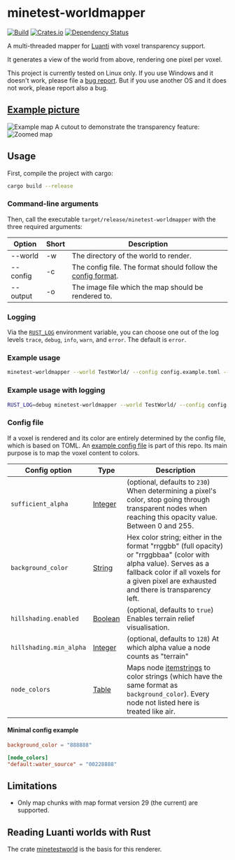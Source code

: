 # minetest-worldmapper

[![Build](https://github.com/UgnilJoZ/minetest-worldmapper/actions/workflows/rust.yaml/badge.svg)](https://github.com/UgnilJoZ/minetest-worldmapper/actions/workflows/rust.yaml)
[![Crates.io](https://img.shields.io/crates/v/minetest-worldmapper.svg)](https://crates.io/crates/minetest-worldmapper)
[![Dependency Status](https://deps.rs/crate/minetest-worldmapper/0.3.7/status.svg)](https://deps.rs/crate/minetest-worldmapper/0.3.7)

A multi-threaded mapper for [Luanti](https://www.luanti.org/) with voxel transparency support.

It generates a view of the world from above, rendering one pixel per voxel.

This project is currently tested on Linux only. If you use Windows and it doesn't work, please file a [bug report](https://github.com/UgnilJoZ/minetest-worldmapper/issues). But if you use another OS and it does not work, please report also a bug.

## [Example picture](https://github.com/UgnilJoZ/minetest-worldmapper/wiki/Images)
![Example map](https://user-images.githubusercontent.com/7910828/213940057-c38e87b1-f44f-47d7-891e-62ea715ab226.png)
A cutout to demonstrate the transparency feature:
![Zoomed map](https://user-images.githubusercontent.com/7910828/213939971-6e568b96-6ae3-4ea3-8176-1a4b93655265.png)

## Usage
First, compile the project with cargo:

```bash
cargo build --release
```

### Command-line arguments

Then, call the executable `target/release/minetest-worldmapper` with the three required arguments:

|  Option  | Short | Description                               |
| -------- | ----- | ----------------------------------------- |
| --world  | -w    | The directory of the world to render.     |
| --config | -c    | The config file. The format should follow the [config format][1]. |
| --output | -o    | The image file which the map should be rendered to. |

### Logging
Via the [`RUST_LOG`](https://docs.rs/env_logger/latest/env_logger/#enabling-logging) environment variable, you can choose one out of the log levels `trace`, `debug`, `info`, `warn`, and `error`. The default is `error`.

### Example usage
```bash
minetest-worldmapper --world TestWorld/ --config config.example.toml --output map.png
```

### Example usage with logging
```bash
RUST_LOG=debug minetest-worldmapper --world TestWorld/ --config config.example.toml --output map.png
```

### Config file
If a voxel is rendered and its color are entirely determined by the config file, which is based on TOML.
An [example config file][2] is part of this repo. Its main purpose is to map the voxel content to colors.

| Config option           | Type         | Description                         |
| ----------------------- | ------------ | ----------------------------------- |
| `sufficient_alpha`      | [Integer][3] | (optional, defaults to `230`) When determining a pixel's color, stop going through transparent nodes when reaching this opacity value. Between 0 and 255. |
| `background_color`      | [String][4]  | Hex color string; either in the format "rrggbb" (full opacity) or "rrggbbaa" (color with alpha value). Serves as a fallback color if all voxels for a given pixel are exhausted and there is transparency left. |
| `hillshading.enabled`   | [Boolean][3] | (optional, defaults to `true`) Enables terrain relief visualisation. |
| `hillshading.min_alpha` | [Integer][6] | (optional, defaults to `128`) At which alpha value a node counts as "terrain" |
| `node_colors`           | [Table][5]   | Maps node [itemstrings][7] to color strings (which have the same format as `background_color`). Every node not listed here is treated like air. |

#### Minimal config example
```toml
background_color = "888888"

[node_colors]
"default:water_source" = "00228888"
```

## Limitations
* Only map chunks with map format version 29 (the current) are supported.


## Reading Luanti worlds with Rust
The crate [minetestworld](https://github.com/UgnilJoZ/rust-minetestworld/) is the basis for this renderer.

[1]: #config-file
[2]: https://github.com/UgnilJoZ/minetest-worldmapper/blob/main/config.example.toml
[3]: https://toml.io/en/v1.0.0#boolean
[4]: https://toml.io/en/v1.0.0#string
[5]: https://toml.io/en/v1.0.0#table
[6]: https://toml.io/en/v1.0.0#integer
[7]: https://wiki.minetest.net/Itemstrings
